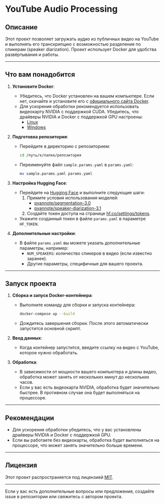 # YouTube Audio Processing

## Описание

Этот проект позволяет загружать аудио из публичных видео на YouTube и выполнять его транскрипцию с возможностью разделения по спикерам (speaker diarization). Проект использует Docker для удобства развёртывания и работы.

---

## Что вам понадобится

1. **Установите Docker**:
    - Убедитесь, что Docker установлен на вашем компьютере. Если нет, скачайте и установите его с [официального сайта Docker](https://www.docker.com/).
    - Для ускорения обработки рекомендуется использовать видеокарту NVIDIA с поддержкой CUDA. Убедитесь, что драйверы NVIDIA и Docker с поддержкой GPU настроены:
      - [Linux](https://docs.docker.com/desktop/features/gpu/)
      - [Windows](https://docs.nvidia.com/datacenter/cloud-native/container-toolkit/latest/install-guide.html#configuration)

2. **Подготовка репозитория**:
    - Перейдите в директорию с репозиторием:
      ```bash
      cd /путь/к/папке/репозитория
      ```
    - Переименуйте файл `sample.params.yaml` в `params.yaml`:
      ```bash
      mv sample.params.yaml params.yaml
      ```

3. **Настройка Hugging Face**:
    - Перейдите на [Hugging Face](https://huggingface.co/) и выполните следующие шаги:
        1. Примите условия использования моделей:
            - [pyannote/segmentation-3.0](https://huggingface.co/pyannote/segmentation-3.0)
            - [pyannote/speaker-diarization-3.1](https://huggingface.co/pyannote/speaker-diarization-3.1)
        2. Создайте токен доступа на странице [hf.co/settings/tokens](https://huggingface.co/settings/tokens).
    - Укажите созданный токен в файле `params.yaml` в параметре `HF_TOKEN`.

4. **Дополнительные настройки**:
    - В файле `params.yaml` вы можете указать дополнительные параметры, например:
        - `NUM_SPEAKERS`: количество спикеров в видео (если известно заранее).
        - Другие параметры, специфичные для вашего проекта.

---

## Запуск проекта

1. **Сборка и запуск Docker-контейнера**:
    - Выполните команду для сборки и запуска контейнера:
      ```bash
      docker-compose up --build
      ```
    - Дождитесь завершения сборки. После этого автоматически запустится основной скрипт.

2. **Ввод данных**:
    - Когда контейнер запустится, введите ссылку на видео с YouTube, которое нужно обработать.

3. **Обработка**:
    - В зависимости от мощности вашего компьютера и длины видео, обработка может занять от нескольких минут до нескольких часов.
    - Если у вас есть видеокарта NVIDIA, обработка будет значительно быстрее. В противном случае она будет выполняться на процессоре.

---
## Рекомендации

- Для ускорения обработки убедитесь, что у вас установлены драйверы NVIDIA и Docker с поддержкой GPU.
- Если вы работаете без видеокарты, обработка будет выполняться на процессоре, что может занять значительно больше времени.

---

## Лицензия

Этот проект распространяется под лицензией [MIT](LICENSE).

---

Если у вас есть дополнительные вопросы или предложения, создайте issue в репозитории или свяжитесь с автором проекта.
